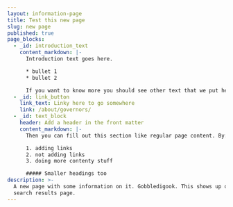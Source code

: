 ```yaml
---
layout: information-page
title: Test this new page
slug: new page
published: true
page_blocks:
  - _id: introduction_text
    content_markdown: |-
      Introduction text goes here.

      * bullet 1
      * bullet 2

      If you want to know more you should see other text that we put here.
  - _id: link_button
    link_text: Linky here to go somewhere
    link: /about/governors/
  - _id: text_block
    header: Add a header in the front matter
    content_markdown: |-
      Then you can fill out this section like regular page content. By:

      1. adding links
      2. not adding links
      3. doing more contenty stuff

      ##### Smaller headings too
description: >-
  A new page with some information on it. Gobbledigook. This shows up on the
  search results page.
---
```


